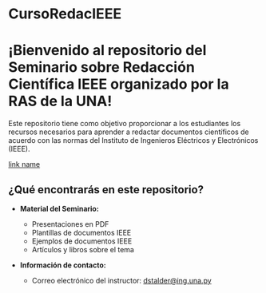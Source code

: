 # CursoRedacIEEE
# ¡Bienvenido al repositorio del Seminario sobre Redacción Científica IEEE organizado por la RAS de la UNA!

Este repositorio tiene como objetivo proporcionar a los estudiantes los recursos necesarios para aprender a redactar documentos científicos de acuerdo con las normas del Instituto de Ingenieros Eléctricos y Electrónicos (IEEE).

 	
[link name](https://www.facebook.com/rasunapy/)
## ¿Qué encontrarás en este repositorio?

- **Material del Seminario:**
    - Presentaciones en PDF
    - Plantillas de documentos IEEE
    - Ejemplos de documentos IEEE
    - Artículos y libros sobre el tema

- **Información de contacto:**
    - Correo electrónico del instructor: dstalder@ing.una.py

